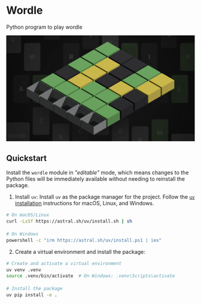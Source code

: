 # Wordle

Python program to play wordle

![wordle-banner](/images/wordle.jpg)

## Quickstart

Install the `wordle` module in _"editable"_ mode, which means changes to the Python files will be immediately available without needing to reinstall the package.

1. Install `uv`:
   Install `uv` as the package manager for the project. Follow the [`uv` installation](https://docs.astral.sh/uv/getting-started/installation/) instructions for macOS, Linux, and Windows.

```bash
# On macOS/Linux
curl -LsSf https://astral.sh/uv/install.sh | sh

# On Windows
powershell -c "irm https://astral.sh/uv/install.ps1 | iex"
```

2. Create a virtual environment and install the package:

```bash
# Create and activate a virtual environment
uv venv .venv
source .venv/bin/activate  # On Windows: .venv\Scripts\activate

# Install the package
uv pip install -e .
```

